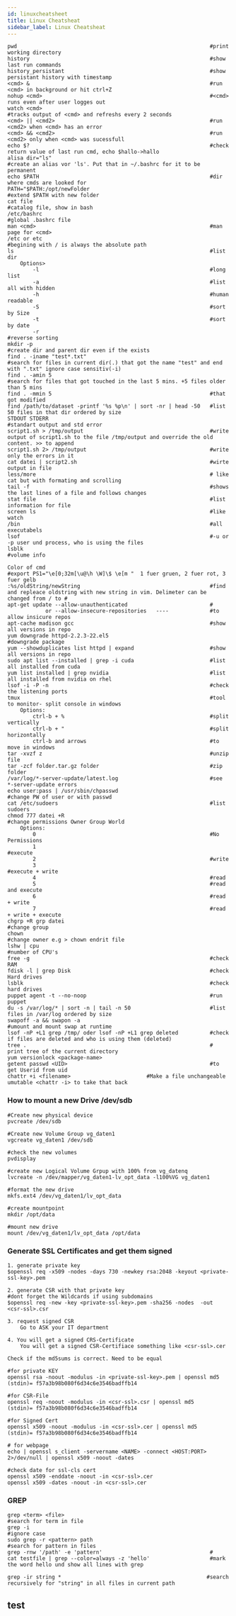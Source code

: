```yaml
---
id: linuxcheatsheet
title: Linux Cheatsheat
sidebar_label: Linux Cheatsheat
---
```


    pwd                                                             #print working directory   
    history                                                         #show last run commands
    history_persistant                                              #show persistant history with timestamp
    <cmd> &                                                         #run <cmd> in background or hit ctrl+Z
    nohup <cmd>                                                     #<cmd> runs even after user logges out
    watch <cmd>                                                     #tracks output of <cmd> and refreshs every 2 seconds
    <cmd> || <cmd2>                                                 #run <cmd2> when <cmd> has an error
    <cmd> && <cmd2>                                                 #run <cmd2> only when <cmd> was sucessfull
    echo $?                                                         #check return value of last run cmd, echo $hallo->hallo
    alisa dir="ls"                                                  #create an alias vor 'ls'. Put that in ~/.bashrc for it to be permanent
    echo $PATH                                                      #dir where cmds are looked for
    PATH="$PATH:/opt/newFolder                                      #extend $PATH with new folder
    cat file                                                        #catalog file, show in bash
    /etc/bashrc                                                     #global .bashrc file
    man <cmd>                                                       #man page for <cmd>
    /etc or etc                                                     #begining with / is always the absolute path
    ls                                                              #list dir
        Options>                    
            -l                                                      #long list
            -a                                                      #list all with hidden
            -h                                                      #human readable
            -S                                                      #sort by Size
            -t                                                      #sort by date
            -r                                                      #reverse sorting
    mkdir -p                                                        #create dir and parent dir even if the exists
    find . -iname "test*.txt"                                       #search for files in current dir(.) that got the name "test" and end with ".txt" ignore case sensitiv(-i)
    find . -amin 5                                                  #search for files that got touched in the last 5 mins. +5 files older than 5 mins
    find . -mmin 5                                                  #that got modified
    find /path/to/dataset -printf '%s %p\n' | sort -nr | head -50   #list 50 files in that dir ordered by size
    STDOUT STDERR                                                   #standart output and std error      
    script1.sh > /tmp/output                                        #write output of script1.sh to the file /tmp/output and override the old content. >> to append
    script1.sh 2> /tmp/output                                       #write only the errors in it
    cat datei | script2.sh                                          #wirte output in file
    less/more                                                       # like cat but with formating and scrolling
    tail -f                                                         #shows the last lines of a file and follows changes
    stat file                                                       #list information for file
    screen ls                                                       #like watch
    /bin                                                            #all executabels
    lsof                                                            #-u or -p user und process, who is using the files
    lsblk                                                           #volume info
   
    Color of cmd                                                    #export PS1="\e[0;32m[\u@\h \W]\$ \e[m "  1 fuer gruen, 2 fuer rot, 3 fuer gelb
    :%s/oldString/newString                                         #find and repleace oldstring with new string in vim. Delimeter can be changed from / to #
    apt-get update --allow-unauthenticated                          #
                or --allow-insecure-repositories   ----             #to allow insicure repos
    apt-cache madison gcc                                           #show all versions in repo
    yum downgrade httpd-2.2.3-22.el5                                #downgrade package
    yum --showduplicates list httpd | expand                        #show all versions in repo
    sudo apt list --installed | grep -i cuda                        #list all installed from cuda
    yum list installed | grep nvidia                                #list all installed from nvidia on rhel
    lsof -i -P -n                                                   #check the listening ports
    tmux                                                            #tool to monitor- split console in windows
        Options:
            ctrl-b + %                                              #split vertically
            ctrl-b + "                                              #split horizontally
            ctrl-b and arrows                                       #to move in windows
    tar -xvzf z                                                     #unzip file
    tar -zcf folder.tar.gz folder                                   #zip folder          
    /var/log/*-server-update/latest.log                             #see *-server-update errors
    echo user:pass | /usr/sbin/chpasswd                             #change PW of user or with passwd
    cat /etc/sudoers                                                #list sudoers
    chmod 777 datei +R                                              #change permissions Owner Group World
        Options:
            0                                                       #No Permissions
            1                                                       #execute
            2                                                       #write
            3                                                       #execute + write
            4                                                       #read
            5                                                       #read and execute
            6                                                       #read + write
            7                                                       #read + write + execute
    chgrp +R grp datei                                              #change group
    chown                                                           #change owner e.g > chown endrit file
    lshw | cpu                                                      #number of CPU's
    free -g                                                         #check RAM
    fdisk -l | grep Disk                                            #check Hard drives
    lsblk                                                           #check hard drives
    puppet agent -t --no-noop                                       #run puppet
    du -s /var/log/* | sort -n | tail -n 50                         #list files in /var/log ordered by size 
    swapoff -a && swapon -a                                         #umount and mount swap at runtime
    lsof -nP +L1 grep /tmp/ oder lsof -nP +L1 grep deleted          #check if files are deleted and who is using them (deleted)
    tree .                                                          # print tree of the current directory
    yum versionlock <package-name>                                  
    getent passwd <UID>                                             #to get Userid from uid
    chattr +i <filename>					    #Make a file unchangeable umutable <chattr -i> to take that back

### How to mount a new Drive /dev/sdb

    #Create new physical device
    pvcreate /dev/sdb

    #Create new Volume Group vg_daten1
    vgcreate vg_daten1 /dev/sdb

    #check the new volumes
    pvdisplay

    #create new Logical Volume Grpup with 100% from vg_datenq
    lvcreate -n /dev/mapper/vg_daten1-lv_opt_data -l100%VG vg_daten1

    #format the new drive
    mkfs.ext4 /dev/vg_daten1/lv_opt_data

    #create mountpoint
    mkdir /opt/data

    #mount new drive
    mount /dev/vg_daten1/lv_opt_data /opt/data

### Generate SSL Certificates and get them signed 
	1. generate private key
	$openssl req -x509 -nodes -days 730 -newkey rsa:2048 -keyout <private-ssl-key>.pem

	2. generate CSR with that private key
	#dont forget the Wildcards if using subdomains
	$openssl req -new -key <private-ssl-key>.pem -sha256 -nodes  -out <csr-ssl>.csr

	3. request signed CSR
		Go to ASK your IT department
	
	4. You will get a signed CRS-Certificate
		You will get a signed CSR-Certifiace something like <csr-ssl>.cer

	Check if the md5sums is correct. Need to be equal
	
	#for private KEY
	openssl rsa -noout -modulus -in <private-ssl-key>.pem | openssl md5
	(stdin)= f57a3b98b080f6d34c6e3546badffb14

	#for CSR-File
	openssl req -noout -modulus -in <csr-ssl>.csr | openssl md5
	(stdin)= f57a3b98b080f6d34c6e3546badffb14

	#for Signed Cert
	openssl x509 -noout -modulus -in <csr-ssl>.cer | openssl md5
	(stdin)= f57a3b98b080f6d34c6e3546badffb14
	
	# for webpage
	echo | openssl s_client -servername <NAME> -connect <HOST:PORT> 2>/dev/null | openssl x509 -noout -dates
	
	#check date for ssl-cls cert
	openssl x509 -enddate -noout -in <csr-ssl>.cer
	openssl x509 -dates -noout -in <csr-ssl>.cer
 ### GREP  
 	grep <term> <file>                                              #search for term in file
	grep -i                                                         #ignore case
	sudo grep -r <pattern> path                                     #search for pattern in files
	grep -rnw '/path' -e 'pattern'                                  #    
	cat testfile | grep --color=always -z 'hello'                   #mark the word hello und show all lines with grep
`grep -ir string *						                        #search recursively for "string" in all files in current path`
## test
